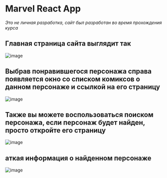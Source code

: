 # Marvel React App

*Это не личная разработка, сайт был разработан во время прохождения курса*

## Главная страница сайта выглядит так

![image](https://github.com/2Drotz/MarvelApp/assets/50268595/19e53814-c9eb-4e83-be65-99c4cc13e309)

## Выбрав понравившегося персонажа справа появляется окно со списком комиксов о данном персонаже и ссылкой на его страницу

![image](https://github.com/2Drotz/MarvelApp/assets/50268595/d8641732-05e6-4221-83c6-d4521493c720)

## Также вы можете воспользоваться поиском персонажа, если персонаж будет найден, просто откройте его страницу

![image](https://github.com/2Drotz/MarvelApp/assets/50268595/dfbf16d1-dc9a-45d1-a386-cbd902951af4)

## аткая информация о найденном персонаже

![image](https://github.com/2Drotz/MarvelApp/assets/50268595/f7156ada-cdd7-4266-81c0-f35943eecf5f)

